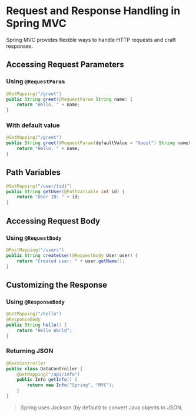 # Request and Response Handling in Spring MVC

Spring MVC provides flexible ways to handle HTTP requests and craft responses.

## Accessing Request Parameters

### Using `@RequestParam`

```java
@GetMapping("/greet")
public String greet(@RequestParam String name) {
    return "Hello, " + name;
}
````

### With default value

```java
@GetMapping("/greet")
public String greet(@RequestParam(defaultValue = "Guest") String name) {
    return "Hello, " + name;
}
```

## Path Variables

```java
@GetMapping("/user/{id}")
public String getUser(@PathVariable int id) {
    return "User ID: " + id;
}
```

## Accessing Request Body

### Using `@RequestBody`

```java
@PostMapping("/users")
public String createUser(@RequestBody User user) {
    return "Created user: " + user.getName();
}
```

## Customizing the Response

### Using `@ResponseBody`

```java
@GetMapping("/hello")
@ResponseBody
public String hello() {
    return "Hello World";
}
```

### Returning JSON

```java
@RestController
public class DataController {
    @GetMapping("/api/info")
    public Info getInfo() {
        return new Info("Spring", "MVC");
    }
}
```

> Spring uses Jackson (by default) to convert Java objects to JSON.